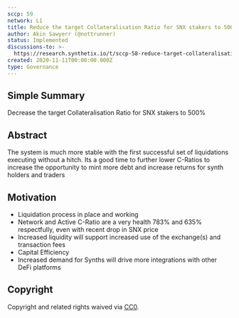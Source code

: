 ```yaml
---
sccp: 59
network: L1
title: Reduce the target Collateralisation Ratio for SNX stakers to 500%
author: Akin Sawyerr (@nottrunner)
status: Implemented
discussions-to: >-
  https://research.synthetix.io/t/sccp-58-reduce-target-collateralisation-ratio-to-500/225
created: 2020-11-11T00:00:00.000Z
type: Governance
---
```


## Simple Summary

Decrease the target Collateralisation Ratio for SNX stakers to 500%

## Abstract

<!--A short (~200 word) description of the variable change proposed.-->

The system is much more stable with the first successful set of liquidations executing without a hitch. Its a good time to further lower C-Ratios to increase the opportunity to mint more debt and increase returns for synth holders and traders

## Motivation

- Liquidation process in place and working
- Network and Active C-Ratio are a very health 783% and 635% respectfully, even with recent drop in SNX price
- Increased liquidity will support increased use of the exchange(s) and transaction fees
- Capital Efficiency
- Increased demand for Synths will drive more integrations with other DeFi platforms

## Copyright

Copyright and related rights waived via [CC0](https://creativecommons.org/publicdomain/zero/1.0/).
